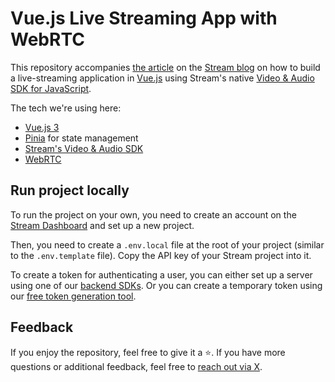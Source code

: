# Vue.js Live Streaming App with WebRTC

This repository accompanies [the article](https://getstream.io/blog/vuejs-webrtc-livestreaming/) on the [Stream blog](https://getstream.io/blog/) on how to build a live-streaming application in [Vue.js](https://vuejs.org/) using Stream's native [Video & Audio SDK for JavaScript](https://getstream.io/video/docs/javascript/).

The tech we're using here:

- [Vue.js 3](https://vuejs.org/)
- [Pinia](https://pinia.vuejs.org/) for state management
- [Stream's Video & Audio SDK](https://getstream.io/video/docs/)
- [WebRTC](https://getstream.io/resources/projects/webrtc/basics/welcome/)

## Run project locally

To run the project on your own, you need to create an account on the [Stream Dashboard](https://dashboard.getstream.io/) and set up a new project.

Then, you need to create a `.env.local` file at the root of your project (similar to the `.env.template` file). Copy the API key of your Stream project into it.

To create a token for authenticating a user, you can either set up a server using one of our [backend SDKs](https://getstream.io/chat/sdk/#backend-clients). Or you can create a temporary token using our [free token generation tool](https://getstream.io/chat/docs/react/token_generator/).

## Feedback

If you enjoy the repository, feel free to give it a ⭐️. If you have more questions or additional feedback, feel free to [reach out via X](https://twitter.com/getstream_io).
